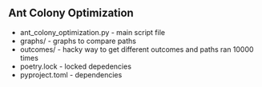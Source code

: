 ## Ant Colony Optimization

- ant_colony_optimization.py - main script file
- graphs/ - graphs to compare paths
- outcomes/ - hacky way to get different outcomes and paths ran 10000 times
- poetry.lock -  locked depedencies
- pyproject.toml - dependencies
